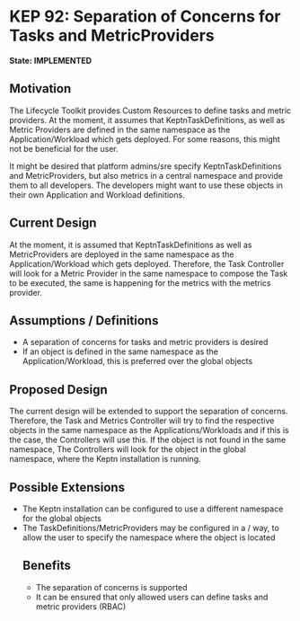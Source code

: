 # KEP 92: Separation of Concerns for Tasks and MetricProviders

**State: IMPLEMENTED**

## Motivation
The Lifecycle Toolkit provides Custom Resources to define tasks and metric providers. At the moment, it assumes that KeptnTaskDefinitions, as well as Metric Providers are defined in the same namespace as the Application/Workload which gets deployed. For some reasons, this might not be beneficial for the user. 

It might be desired that platform admins/sre specify KeptnTaskDefinitions and MetricProviders, but also metrics in a central namespace and provide them to all developers. The developers might want to use these objects in their own Application and Workload definitions.

## Current Design
At the moment, it is assumed that KeptnTaskDefinitions as well as MetricProviders are deployed in the same namespace as the Application/Workload which gets deployed. Therefore, the Task Controller will look for a Metric Provider in the same namespace to compose the Task to be executed, the same is happening for the metrics with the metrics provider.

## Assumptions / Definitions
* A separation of concerns for tasks and metric providers is desired
* If an object is defined in the same namespace as the Application/Workload, this is preferred over the global objects

## Proposed Design
The current design will be extended to support the separation of concerns. Therefore, the Task and Metrics Controller will try to find the respective objects in the same namespace as the Applications/Workloads and if this is the case, the Controllers will use this. If the object is not found in the same namespace, The Controllers will look for the object in the global namespace, where the Keptn installation is running.

## Possible Extensions
* The Keptn installation can be configured to use a different namespace for the global objects
* The TaskDefinitions/MetricProviders may be configured in a <namespace>/<object> way, to allow the user to specify the namespace where the object is located

## Benefits
* The separation of concerns is supported
* It can be ensured that only allowed users can define tasks and metric providers (RBAC)



